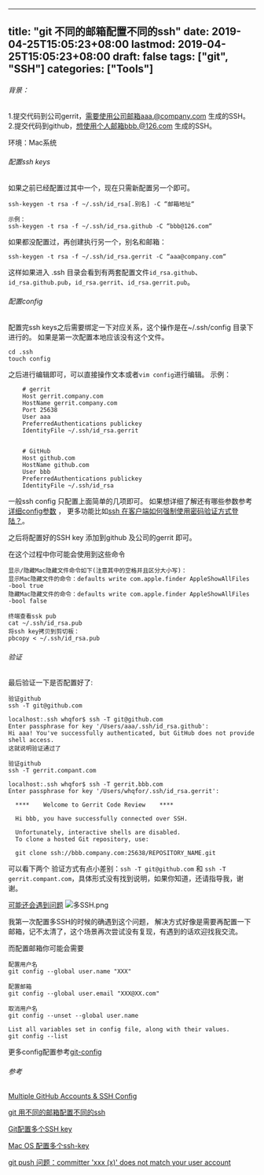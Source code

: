 

---
title: "git 不同的邮箱配置不同的ssh"
date: 2019-04-25T15:05:23+08:00
lastmod: 2019-04-25T15:05:23+08:00
draft: false
tags: ["git", "SSH"]
categories: ["Tools"]
---

###### 背景：
1.提交代码到公司gerrit，需要使用公司邮箱aaa.@company.com 生成的SSH。
2.提交代码到github，想使用个人邮箱bbb.@126.com 生成的SSH。

环境：Mac系统

###### 配置ssh keys 
如果之前已经配置过其中一个，现在只需新配置另一个即可。
```
ssh-keygen -t rsa -f ~/.ssh/id_rsa[.别名] -C “邮箱地址“

示例：
ssh-keygen -t rsa -f ~/.ssh/id_rsa.github -C “bbb@126.com“
```
如果都没配置过，再创建执行另一个，别名和邮箱：
```
ssh-keygen -t rsa -f ~/.ssh/id_rsa.gerrit -C “aaa@company.com“
```
这样如果进入 .ssh 目录会看到有两套配置文件`id_rsa.github`、`id_rsa.github.pub`，`id_rsa.gerrit`、`id_rsa.gerrit.pub`。

###### 配置config

配置完ssh keys之后需要绑定一下对应关系，这个操作是在~/.ssh/config 目录下进行的。
如果是第一次配置本地应该没有这个文件。
```
cd .ssh
touch config
```
之后进行编辑即可，可以直接操作文本或者`vim config`进行编辑。
示例：
```
	# gerrit
	Host gerrit.company.com
	HostName gerrit.company.com
	Port 25638
	User aaa
	PreferredAuthentications publickey
	IdentityFile ~/.ssh/id_rsa.gerrit
	
	
	# GitHub
	Host github.com
	HostName github.com
	User bbb
	PreferredAuthentications publickey
	IdentityFile ~/.ssh/id_rsa
```
一般ssh config 只配置上面简单的几项即可。
如果想详细了解还有哪些参数参考[详细config参数](http://man.openbsd.org/ssh_config.5) ，
更多功能比如[ssh 在客户端如何强制使用密码验证方式登陆？](https://segmentfault.com/q/1010000000631942)。

之后将配置好的SSH key 添加到github 及公司的gerrit 即可。

在这个过程中你可能会使用到这些命令
```
显示/隐藏Mac隐藏文件命令如下(注意其中的空格并且区分大小写)：
显示Mac隐藏文件的命令：defaults write com.apple.finder AppleShowAllFiles -bool true
隐藏Mac隐藏文件的命令：defaults write com.apple.finder AppleShowAllFiles -bool false

终端查看ssk pub 
cat ~/.ssh/id_rsa.pub
将ssh key拷贝到剪切板： 
pbcopy < ~/.ssh/id_rsa.pub

```

###### 验证
最后验证一下是否配置好了:
```
验证github  
ssh -T git@github.com

localhost:.ssh whqfor$ ssh -T git@github.com
Enter passphrase for key '/Users/aaa/.ssh/id_rsa.github': 
Hi aaa! You've successfully authenticated, but GitHub does not provide shell access.
这就说明验证通过了
```

```
验证github  
ssh -T gerrit.compant.com

localhost:.ssh whqfor$ ssh -T gerrit.bbb.com
Enter passphrase for key '/Users/whqfor/.ssh/id_rsa.gerrit': 

  ****    Welcome to Gerrit Code Review    ****

  Hi bbb, you have successfully connected over SSH.

  Unfortunately, interactive shells are disabled.
  To clone a hosted Git repository, use:

  git clone ssh://bbb.company.com:25638/REPOSITORY_NAME.git

```


可以看下两个 验证方式有点小差别：`ssh -T git@github.com` 和 `ssh -T gerrit.compant.com`，具体形式没有找到说明，如果你知道，还请指导我，谢谢。


[可能还会遇到问题](https://stackoverflow.com/questions/40650926/git-push-error-does-not-match-your-user-account)
![多SSH.png](https://upload-images.jianshu.io/upload_images/273788-cac008f23cd35d98.png?imageMogr2/auto-orient/strip%7CimageView2/2/w/1240)

我第一次配置多SSH的时候的确遇到这个问题，
解决方式好像是需要再配置一下邮箱，记不太清了，这个场景再次尝试没有复现，有遇到的话欢迎找我交流。

而配置邮箱你可能会需要
```
配置用户名
git config --global user.name "XXX" 

配置邮箱
git config --global user.email "XXX@XX.com"

取消用户名
git config --unset --global user.name

List all variables set in config file, along with their values.
git config --list
```
更多config配置参考[git-config](https://git-scm.com/docs/git-config/)


###### 参考
[Multiple GitHub Accounts & SSH Config](https://stackoverflow.com/questions/3225862/multiple-github-accounts-ssh-config)

[git 用不同的邮箱配置不同的ssh](https://www.cnblogs.com/tangranyang/p/5229300.html)

[Git配置多个SSH key](https://blog.csdn.net/hao495430759/article/details/80673568)

[Mac OS 配置多个ssh-key](https://blog.csdn.net/maoxinwen1/article/details/80269299)

[git push 问题：committer 'xxx (x)' does not match your user account](https://segmentfault.com/a/1190000008739604)


